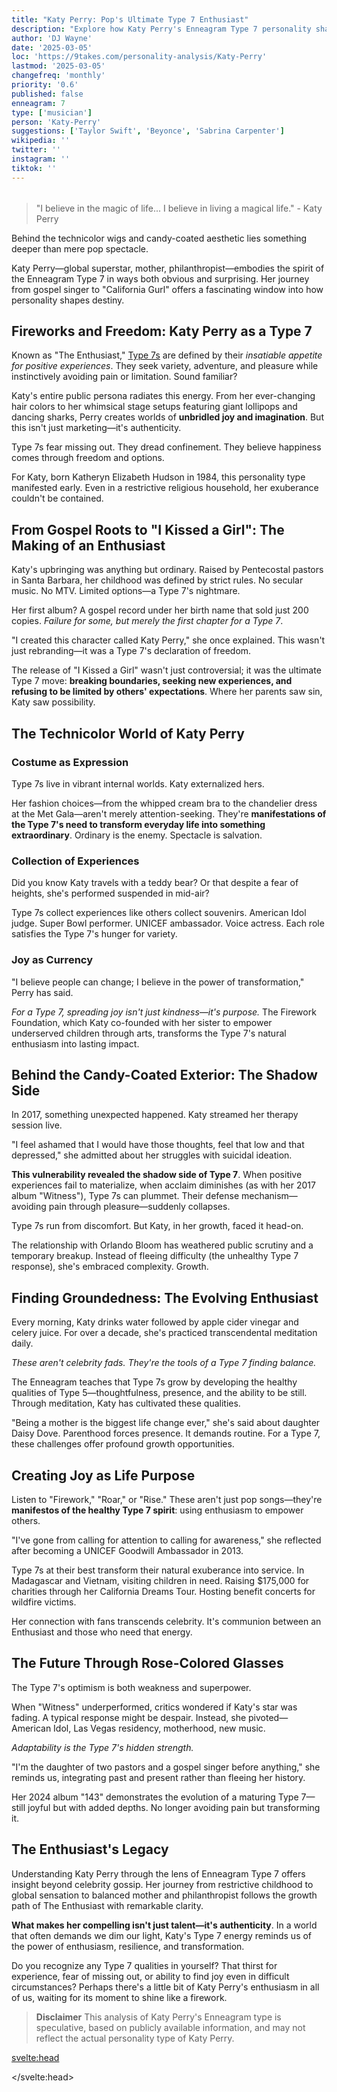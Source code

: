 ```yaml
---
title: "Katy Perry: Pop's Ultimate Type 7 Enthusiast"
description: "Explore how Katy Perry's Enneagram Type 7 personality shapes her music, fashion, and philanthropy. Discover the psychology behind the pop icon's colorful journey and success."
author: 'DJ Wayne'
date: '2025-03-05'
loc: 'https://9takes.com/personality-analysis/Katy-Perry'
lastmod: '2025-03-05'
changefreq: 'monthly'
priority: '0.6'
published: false
enneagram: 7
type: ['musician']
person: 'Katy-Perry'
suggestions: ['Taylor Swift', 'Beyonce', 'Sabrina Carpenter']
wikipedia: ''
twitter: ''
instagram: ''
tiktok: ''
---
```


<!--
    childhood and upbringing
    first big success
    style habits and quirks that relate to their personality type
    stressful moments in their life and how they handled them
    comfort- moments in their life where they are doing well and killing it
-->
<!-- // keywords:  -->

<script>
	import  PopCard  from "$lib/components/atoms/PopCard.svelte";
import BlogPurpose from '$lib/components/blog/BlogPurpose.svelte'
</script>

<div
	style="display: flex;
    justify-content: center;
    margin: 1rem 0;
	"
>
	<PopCard
		image={`/types/7s/${'Katy-Perry'}.webp`}
		enneagramType={7}
		showIcon={false}
		displayText="Katy Perry"
		subtext=""
	/>
</div>

> "I believe in the magic of life... I believe in living a magical life." - Katy Perry

<p class="firstLetter">Behind the technicolor wigs and candy-coated aesthetic lies something deeper than mere pop spectacle.</p>

Katy Perry—global superstar, mother, philanthropist—embodies the spirit of the Enneagram Type 7 in ways both obvious and surprising. Her journey from gospel singer to "California Gurl" offers a fascinating window into how personality shapes destiny.

## Fireworks and Freedom: Katy Perry as a Type 7

Known as "The Enthusiast," [Type 7s](/enneagram-corner/enneagram-type-7) are defined by their _insatiable appetite for positive experiences_. They seek variety, adventure, and pleasure while instinctively avoiding pain or limitation. Sound familiar?

Katy's entire public persona radiates this energy. From her ever-changing hair colors to her whimsical stage setups featuring giant lollipops and dancing sharks, Perry creates worlds of **unbridled joy and imagination**. But this isn't just marketing—it's authenticity.

Type 7s fear missing out. They dread confinement. They believe happiness comes through freedom and options.

For Katy, born Katheryn Elizabeth Hudson in 1984, this personality type manifested early. Even in a restrictive religious household, her exuberance couldn't be contained.

## From Gospel Roots to "I Kissed a Girl": The Making of an Enthusiast

Katy's upbringing was anything but ordinary. Raised by Pentecostal pastors in Santa Barbara, her childhood was defined by strict rules. No secular music. No MTV. Limited options—a Type 7's nightmare.

Her first album? A gospel record under her birth name that sold just 200 copies. _Failure for some, but merely the first chapter for a Type 7_.

"I created this character called Katy Perry," she once explained. This wasn't just rebranding—it was a Type 7's declaration of freedom.

The release of "I Kissed a Girl" wasn't just controversial; it was the ultimate Type 7 move: **breaking boundaries, seeking new experiences, and refusing to be limited by others' expectations**. Where her parents saw sin, Katy saw possibility.

## The Technicolor World of Katy Perry

### Costume as Expression

Type 7s live in vibrant internal worlds. Katy externalized hers.

Her fashion choices—from the whipped cream bra to the chandelier dress at the Met Gala—aren't merely attention-seeking. They're **manifestations of the Type 7's need to transform everyday life into something extraordinary**. Ordinary is the enemy. Spectacle is salvation.

### Collection of Experiences

Did you know Katy travels with a teddy bear? Or that despite a fear of heights, she's performed suspended in mid-air?

Type 7s collect experiences like others collect souvenirs. American Idol judge. Super Bowl performer. UNICEF ambassador. Voice actress. Each role satisfies the Type 7's hunger for variety.

### Joy as Currency

"I believe people can change; I believe in the power of transformation," Perry has said.

_For a Type 7, spreading joy isn't just kindness—it's purpose._ The Firework Foundation, which Katy co-founded with her sister to empower underserved children through arts, transforms the Type 7's natural enthusiasm into lasting impact.

## Behind the Candy-Coated Exterior: The Shadow Side

In 2017, something unexpected happened. Katy streamed her therapy session live.

"I feel ashamed that I would have those thoughts, feel that low and that depressed," she admitted about her struggles with suicidal ideation.

**This vulnerability revealed the shadow side of Type 7**. When positive experiences fail to materialize, when acclaim diminishes (as with her 2017 album "Witness"), Type 7s can plummet. Their defense mechanism—avoiding pain through pleasure—suddenly collapses.

Type 7s run from discomfort. But Katy, in her growth, faced it head-on.

The relationship with Orlando Bloom has weathered public scrutiny and a temporary breakup. Instead of fleeing difficulty (the unhealthy Type 7 response), she's embraced complexity. Growth.

## Finding Groundedness: The Evolving Enthusiast

Every morning, Katy drinks water followed by apple cider vinegar and celery juice. For over a decade, she's practiced transcendental meditation daily.

_These aren't celebrity fads. They're the tools of a Type 7 finding balance._

The Enneagram teaches that Type 7s grow by developing the healthy qualities of Type 5—thoughtfulness, presence, and the ability to be still. Through meditation, Katy has cultivated these qualities.

"Being a mother is the biggest life change ever," she's said about daughter Daisy Dove. Parenthood forces presence. It demands routine. For a Type 7, these challenges offer profound growth opportunities.

## Creating Joy as Life Purpose

Listen to "Firework," "Roar," or "Rise." These aren't just pop songs—they're **manifestos of the healthy Type 7 spirit**: using enthusiasm to empower others.

"I've gone from calling for attention to calling for awareness," she reflected after becoming a UNICEF Goodwill Ambassador in 2013.

Type 7s at their best transform their natural exuberance into service. In Madagascar and Vietnam, visiting children in need. Raising $175,000 for charities through her California Dreams Tour. Hosting benefit concerts for wildfire victims.

Her connection with fans transcends celebrity. It's communion between an Enthusiast and those who need that energy.

## The Future Through Rose-Colored Glasses

The Type 7's optimism is both weakness and superpower.

When "Witness" underperformed, critics wondered if Katy's star was fading. A typical response might be despair. Instead, she pivoted—American Idol, Las Vegas residency, motherhood, new music.

_Adaptability is the Type 7's hidden strength._

"I'm the daughter of two pastors and a gospel singer before anything," she reminds us, integrating past and present rather than fleeing her history.

Her 2024 album "143" demonstrates the evolution of a maturing Type 7—still joyful but with added depths. No longer avoiding pain but transforming it.

<BlogPurpose />

## The Enthusiast's Legacy

Understanding Katy Perry through the lens of Enneagram Type 7 offers insight beyond celebrity gossip. Her journey from restrictive childhood to global sensation to balanced mother and philanthropist follows the growth path of The Enthusiast with remarkable clarity.

**What makes her compelling isn't just talent—it's authenticity**. In a world that often demands we dim our light, Katy's Type 7 energy reminds us of the power of enthusiasm, resilience, and transformation.

Do you recognize any Type 7 qualities in yourself? That thirst for experience, fear of missing out, or ability to find joy even in difficult circumstances? Perhaps there's a little bit of Katy Perry's enthusiasm in all of us, waiting for its moment to shine like a firework.

> **Disclaimer** This analysis of Katy Perry's Enneagram type is speculative, based on publicly available information, and may not reflect the actual personality type of Katy Perry.

<svelte:head>

<script type="application/ld+json">
{
  "@context": "http://schema.org",
  "@graph": [
    {
      "@type": "Article",
      "articleBody": "This article explores Katy Perry's personality as an Enneagram Type 7 (The Enthusiast). From her transition from gospel singer to pop icon, to her vibrant fashion choices and philanthropic work, the article examines how her Type 7 traits shape her career, public persona, and personal growth.",
      "creator": ["DJ Wayne"],
      "author": {
        "@type": "Person",
        "name": "DJ Wayne",
        "sameAs": ["https://www.instagram.com/djwayne3/", "https://www.youtube.com/@djwayne3", "https://www.linkedin.com/in/davidtwayne/", "https://twitter.com/djwayne3"
        ]
      },
      "dateModified": {
        "@type": "Date",
        "@value": "2025-03-05"
      },
      "datePublished": {
        "@type": "Date",
        "@value": "2025-03-05"
      },
      "description": "Explore how Katy Perry's Enneagram Type 7 personality shapes her music, fashion, and philanthropy. Discover the psychology behind the pop icon's colorful journey and success.",
      "headline": "Katy Perry: Pop's Ultimate Type 7 Enthusiast",
      "image": {
        "@type": "ImageObject",
        "height": 900,
        "url": "https://9takes.com/types/7s/Katy-Perry.webp",
        "width": 900
      },
      "mainEntityOfPage": {
        "@id": "https://9takes.com/personality-analysis/Katy-Perry",
        "@type": "WebPage"
      },
      "mentions": {
        "@type": "Person",
        "name": "Katy Perry",
        "sameAs": ["https://en.wikipedia.org/wiki/Katy_Perry", "https://twitter.com/katyperry", "https://www.instagram.com/katyperry/", "https://www.tiktok.com/@katyperry"]
      },
      "publisher": {
        "@type": "Organization",
        "sameAs": ["https://www.instagram.com/9takesdotcom/", "https://twitter.com/9takesdotcom"],
        "logo": {
          "@type": "ImageObject",
          "url": "https://9takes.com/brand/darkRubix.png"
        },
        "name": "9takes"
      }
    },
    {
      "@type": "FAQPage",
      "mainEntity": [
        {
          "@type": "Question",
          "acceptedAnswer": {
            "@type": "Answer",
            "text": "Katy Perry exemplifies Enneagram Type 7 (The Enthusiast) through her vibrant public persona, constant reinvention, and pursuit of joyful experiences. Her colorful aesthetics, diverse career ventures, and ability to transform negative experiences into positive ones reflect the core Type 7 motivation to seek pleasure and avoid pain. Her journey from restrictive religious upbringing to global pop stardom also demonstrates the Type 7's desire for freedom and variety."
          },
          "name": "Why is Katy Perry considered an Enneagram Type 7?"
        },
        {
          "@type": "Question",
          "acceptedAnswer": {
            "@type": "Answer",
            "text": "Katy Perry shows Type 7 traits through her ever-changing hair colors and fashion choices, her ability to bounce back from career setbacks, her diverse projects beyond music (American Idol, Firework Foundation, UNICEF), and her focus on creating uplifting experiences for fans. Her daily meditation practice and motherhood journey also demonstrate a healthy Type 7's growth toward groundedness and presence."
          },
          "name": "What are some examples of Katy Perry's Type 7 characteristics?"
        },
        {
          "@type": "Question",
          "acceptedAnswer": {
            "@type": "Answer",
            "text": "Katy Perry has a vibrant, enthusiastic personality characterized by creativity, resilience, and a desire for new experiences. She's known for her playful public persona, optimistic outlook, and ability to reinvent herself. Behind her exuberant exterior, she values depth and has worked through personal challenges including depression. Her personality combines showmanship with authenticity, adventure-seeking with disciplined routines like daily meditation."
          },
          "name": "What is Katy Perry's personality like?"
        },
        {
          "@type": "Question",
          "acceptedAnswer": {
            "@type": "Answer",
            "text": "Katy Perry is an Enneagram Type 7, known as The Enthusiast. This personality type seeks variety, joy, and freedom, while avoiding pain and limitation. Type 7s are typically optimistic, adventurous, and versatile, with a fear of missing out that drives them to collect diverse experiences. Perry's colorful aesthetic, career versatility, and ability to transform challenges into opportunities all reflect classic Type 7 traits."
          },
          "name": "What is Katy Perry's Enneagram type?"
        },
        {
          "@type": "Question",
          "acceptedAnswer": {
            "@type": "Answer",
            "text": "Katy Perry has done significant philanthropic work as a UNICEF Goodwill Ambassador since 2013, visiting children in countries like Vietnam and Madagascar. She co-founded the Firework Foundation with her sister to empower underserved children through arts. Perry has also hosted benefit concerts for California wildfire victims, donated tour proceeds to charities like The Children's Health Fund, and advocated for LGBT rights, receiving awards from The Trevor Project and Human Rights Campaign."
          },
          "name": "What philanthropic work has Katy Perry done?"
        },
        {
          "@type": "Question",
          "acceptedAnswer": {
            "@type": "Answer",
            "text": "Before becoming a pop star, Katy Perry (born Katheryn Elizabeth Hudson) released a gospel album in 2001 that sold only about 200 copies. She sang backup vocals for P.O.D.'s hit 'Goodbye for Now' and performed with them on The Tonight Show. Despite her bold public persona, she has a fear of heights, always travels with a teddy bear for comfort, and owned a cat named Kitty Purry."
          },
          "name": "What are some lesser-known facts about Katy Perry?"
        }
      ]
    }
  ]
}
</script>

</svelte:head>

<style lang="scss"></style>
